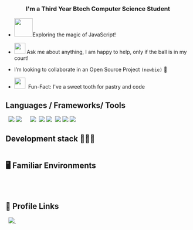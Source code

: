 ### <div align="center">I'm a Third Year Btech Computer Science Student</div>  
  

-  <img src="https://media.giphy.com/media/VgCDAzcKvsR6OM0uWg/giphy.gif" width="50" />Exploring the magic of JavaScript!   
  

-  <img src="https://media.giphy.com/media/lleGybkEAdmbVE8cKt/giphy.gif" width="30px">&nbsp;Ask me about anything, I am happy to help, only if the ball is in my court!  
  

- I’m looking to collaborate in an Open Source Project `(newbie)` 🤝  
  

- <img src="https://media.giphy.com/media/XcwC4EhQCnq4U/giphy.gif" width="30px">&nbsp; Fun-Fact: I've a sweet tooth for pastry and code   

<h2 id=lang>Languages / Frameworks/ Tools</h2>
<p>
<a href="https://www.github.com/"><img src="https://img.shields.io/badge/C-00599C?style=for-the-badge&logo=c&logoColor=white" alt="" srcset=""></a>
<a href="https://www.google.com/"><img src="https://img.shields.io/badge/C%2B%2B-00599C?style=for-the-badge&logo=c%2B%2B&logoColor=white" alt="" srcset=""></a>
<a href="https:www.google.com/"><img src="https://img.shields.io/badge/Java-ED8B00?style=for-the-badge&logo=java&logoColor=white"></a>
<a href="https:www.google.com/"><img src="https://img.shields.io/badge/PHP-777BB4?style=for-the-badge&logo=php&logoColor=white"></a>
<a href="https://www.python.org/"><img src="https://img.shields.io/badge/Python-white?style=for-the-badge&logo=python&logoColor=azure-blue" alt=""></a>
<a href="https://developer.mozilla.org/en-US/docs/Web/HTML"><img src="https://img.shields.io/badge/HTML5-E34F26?style=for-the-badge&logo=html5&logoColor=white" alt="" srcset=""></a>
<a href="https://developer.mozilla.org/en-US/docs/Learn/CSS/First_steps/What_is_CSS"><img src="https://img.shields.io/badge/CSS3-264de4?style=for-the-badge&logo=css3&logoColor=white" alt="" srcset=""></a><a href="https://guides.github.com/features/mastering-markdown/"><img src="https://img.shields.io/badge/Markdown-000000?style=for-the-badge&logo=markdown&logoColor=white" alt="" srcset=""></a>
<a href="https://www.mongodb.com/"><img src="https://img.shields.io/badge/MongoDB-4EA94B?style=for-the-badge&logo=mongodb&logoColor=white" alt="" srcset=""></a>
<a href="https://www.mysql.com/"><img src="https://img.shields.io/badge/MySQL-00000F?style=for-the-badge&logo=mysql&logoColor=white" alt="" srcset=""></a>
<a href="https://mariadb.org/"><img src="https://img.shields.io/badge/MariaDB-003545?style=for-the-badge&logo=mariadb&logoColor=white"></a>
<a href="https://git-scm.com/"><img src="https://img.shields.io/badge/Git-F05032?style=for-the-badge&logo=git&logoColor=white" alt="" srcset=""></a>
<a href="https:www.javascript.com/"><img src="https://img.shields.io/badge/JavaScript-323330?style=for-the-badge&logo=javascript&logoColor=F7DF1E"></a>
<a href="https:www.google.com/"><img src="https://img.shields.io/badge/Bootstrap-563D7C?style=for-the-badge&logo=bootstrap&logoColor=white"></a>
<a href="hhtps://www.heroku.com/"><img src="https://img.shields.io/badge/Heroku-430098?style=for-the-badge&logo=heroku&logoColor=white" alt="" srcset=""></a>
<a href="https://www.oracle.com/in/cloud/"><img src="https://img.shields.io/badge/Oracle-F80000?style=for-the-badge&logo=oracle&logoColor=black"></a>
<a href="https:www.vercel.com/"><img src="https://img.shields.io/badge/Vercel-000000?style=for-the-badge&logo=vercel&logoColor=white"></a>
<a href="https://azure.microsoft.com/en-in"><img src="https://img.shields.io/badge/microsoft%20azure-0089D6?style=for-the-badge&logo=microsoft-azure&logoColor=white"></a>
<a href="https://www.replit.com/"><img src="https://img.shields.io/badge/replit-667881?style=for-the-badge&logo=replit&logoColor=white" alt="" srcset=""></a>
</p>

<h2>Development stack 👩🏻‍💻</h2>
<a href="https://code.visualstudio.com/"><img src="https://img.shields.io/badge/Visual_Studio_Code-0078D4?style=for-the-badge&logo=visual%20studio%20code&logoColor=white" alt="" srcset=""></a>

<h2>🖥 Familiar Environments</h2>
<p>
    <a href="https://ubuntu.com/"><img src="https://img.shields.io/badge/Ubuntu-E95420?style=for-the-badge&logo=ubuntu&logoColor=white" alt="" srcset=""></a>
    <a href="https://www.microsoft.com/en-in/windows"><img src="https://img.shields.io/badge/Windows-0078D6?style=for-the-badge&logo=windows&logoColor=white" alt="" srcset=""></a>
    <a href="https://www.android.com/"><img src="https://img.shields.io/badge/Android-3DDC84?style=for-the-badge&logo=android&logoColor=white" alt="" srcset=""></a>
</p>
    <a href="https://www.apple.com/in/ios/ios-14/"><img src="https://img.shields.io/badge/iOS-000000?style=for-the-badge&logo=ios&logoColor=white" alt="" srcset=""></a>

<h2>📎 Profile Links</h2>
<p>
    <a href="http://t.me/FaithfulKitten" target="_blank" rel="noopener noreferrer"><img src="https://img.shields.io/badge/Telegram-2CA5E0?style=for-the-badge&logo=telegram&logoColor=white" alt="" srcset=""></a>
    <a href="https://discordapp.com/users/498354230206267414"><img src="https://img.shields.io/badge/Discord-7289DA?style=for-the-badge&logo=discord&logoColor=white" alt=""></a>
    <a href="mailto:athena1433@naver.com">
  <img src="https://img.shields.io/badge/Gmail-D14836?style=for-the-badge&logo=gmail&logoColor=white" />
</a>
    <a href="https://open.spotify.com/user/31bwtxh2jd6ice4gdmhrqhje5zca"><img src="https://img.shields.io/badge/Spotify-1ED760?&style=for-the-badge&logo=spotify&logoColor=white" alt="" srcset=""></a>
<br>
<br>

